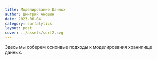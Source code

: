 ```yaml
---
title: Моделирование Данных
author: Дмитрий Аношин
date: 2023-06-04
category: surfalytics
layout: post
cover: ../assets/surf2.svg
---
```


Здесь мы соберем оснонвые подходы к моделирования хранилище данных.
